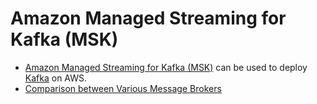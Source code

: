 
# Amazon Managed Streaming for Kafka (MSK)
- [Amazon Managed Streaming for Kafka (MSK)](https://aws.amazon.com/msk/) can be used to deploy [Kafka](../../5_MessageBrokersEDA/Kafka/Readme.md) on AWS.
- [Comparison between Various Message Brokers](../../5_MessageBrokersEDA/KafkaVsRabbitMQVsSQSVsSNS.md)